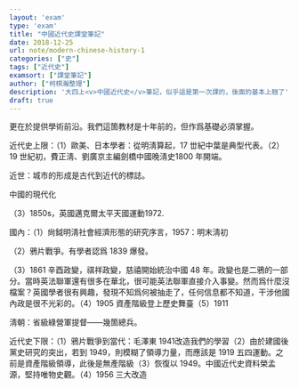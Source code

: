 ```yaml
---
layout: 'exam'
type: 'exam'
title: "中國近代史課堂筆記"
date: 2018-12-25
url: note/modern-chinese-history-1
categories: ["史"]
tags: ["近代史"]
examsort: ["課堂筆記"]
author: ["柯棋瀚整理"]
description: '大四上<v>中國近代史</v>筆記，似乎這是第一次課的，後面的基本上翹了'
draft: true
---
```


更在於提供學術前沿。我們這箇教材是十年前的，但作爲基礎必須掌握。

近代史上限：（1）歐美、日本學者：從明淸算起，17 丗紀中葉是典型代表。（2）19 世紀初，費正淸、劉廣京主編<v>劍橋中國晚淸史</v>1800 年開端。

近世：城市的形成是古代到近代的標誌。

<v>中國的現代化</v>

（3）1850s，英國邁克爾<v>太平天國運動</v>1972.

國內：（1）尙鉞<v>明淸社會經濟形態的研究</v>序言，1957：明末淸初

（2）鴉片戰爭。有學者認爲 1839 爆發。

（3）1861 辛酉政變，祺祥政變，慈禧開始統治中國 48 年。政變也是二鴉的一部分。當時英法聯軍還有很多在華北，很可能英法聯軍直接介入事變。然而爲什麼沒檔案？英國學者很有興趣，發現不知爲何被抽走了，任何信息都不知道，干涉他國內政是很不光彩的。（4）1905 資產階級登上歷史舞臺（5）1911

淸朝：省級綠營軍提督——幾箇總兵。

近代史下限：（1）鴉片戰爭到當代：毛澤東 1941<v>改造我們的學習</v>（2）由於建國後黨史研究的突出，若到 1949，則模糊了領導力量，而應該是 1919 五四運動。之前是資產階級領導，此後是無產階級（3）恢復以 1949。<v>中國近代史資料</v>榮孟源，堅持唯物史觀。（4）1956 三大改造
